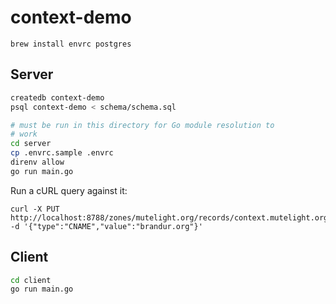 # context-demo

```
brew install envrc postgres
```

## Server

``` sh
createdb context-demo
psql context-demo < schema/schema.sql

# must be run in this directory for Go module resolution to
# work
cd server
cp .envrc.sample .envrc
direnv allow
go run main.go
```

Run a cURL query against it:

```
curl -X PUT http://localhost:8788/zones/mutelight.org/records/context.mutelight.org -d '{"type":"CNAME","value":"brandur.org"}'
```

## Client

``` sh
cd client
go run main.go
```
